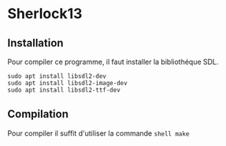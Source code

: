 # Sherlock13

## Installation

Pour compiler ce programme, il faut installer la bibliothéque SDL.

```shell
sudo apt install libsdl2-dev
sudo apt install libsdl2-image-dev
sudo apt install libsdl2-ttf-dev
```

## Compilation

Pour compiler il suffit d'utiliser la commande ```shell make```
